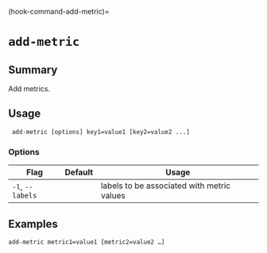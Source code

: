 (hook-command-add-metric)=
# `add-metric`
## Summary
Add metrics.

## Usage
``` add-metric [options] key1=value1 [key2=value2 ...]```

### Options
| Flag | Default | Usage |
| --- | --- | --- |
| `-l`, `--labels` |  | labels to be associated with metric values |

## Examples

    add-metric metric1=value1 [metric2=value2 …]